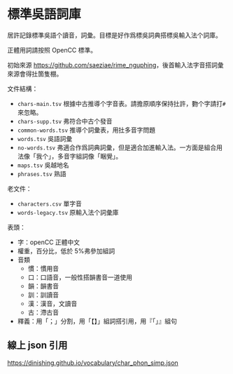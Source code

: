 # 標準吳語詞庫

居許記錄標準吳語个讀音，詞彙。目標是好作爲標吳詞典搭標吳輸入法个詞庫。

正體用詞請按照 OpenCC 標準。

初始來源 <https://github.com/saeziae/rime_nguphing>，後首輸入法字音搭詞彙來源會得扗箇隻棚。

文件結構：

- `chars-main.tsv` 根據中古推導个字音表。請擔原順序保持扗許，覅个字請打`#`來忽略。
- `chars-supp.tsv` 弗符合中古个發音
- `common-words.tsv` 推導个詞彙表，用扗多音字問題
- `words.tsv` 吳語詞彙
- `no-words.tsv` 弗適合作爲詞典詞彙，但是適合加進輸入法。一方面是組合用法像「我个」，多音字組詞像「睏覺」。
- `maps.tsv` 吳越地名
- `phrases.tsv` 熟語

老文件：

- `characters.csv` 單字音
- `words-legacy.tsv` 原輸入法个詞彙庫

表頭：

- 字：openCC 正體中文
- 權重，百分比，低於 5%弗參加組詞
- 音類
  - 慣：慣用音
  - 口：口語音，一般性搭韻書音一道使用
  - 韻：韻書音
  - 訓：訓讀音
  - 漢：漢音，文讀音
  - 古：滯古音
- 釋義：用「；」分割，用「【】」組詞搭引用，用『「」』組句

## 線上 json 引用

<https://dinishing.github.io/vocabulary/char_phon_simp.json>
